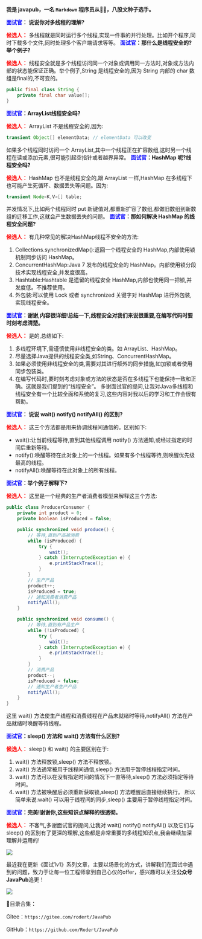**我是 javapub，一名 `Markdown` 程序员从👨‍💻，八股文种子选手。**


**<font color=blue>面试官</font>： 说说你对多线程的理解?**

**<font color=red>候选人：</font>** 多线程就是同时运行多个线程,实现一件事的并行处理。比如开个程序,同时下载多个文件,同时处理多个客户端请求等等。
**<font color=blue>面试官</font>：那什么是线程安全的?举个例子?**

**<font color=red>候选人：</font>** 线程安全就是多个线程访问同一个对象或调用同一方法时,对象或方法内部的状态能保证正确。举个例子,String 是线程安全的,因为 String 内部的 char 数组是final的,不可变的。

```java
public final class String {
    private final char value[];
}
```
**<font color=blue>面试官</font>：ArrayList线程安全吗?**

**<font color=red>候选人：</font>** ArrayList 不是线程安全的,因为:

```java
transient Object[] elementData; // elementData 可以改变 
```
如果多个线程同时访问一个 ArrayList,其中一个线程正在扩容数组,这时另一个线程在读或添加元素,很可能引起空指针或者越界异常。
**<font color=blue>面试官</font>：HashMap 呢?线程安全吗?**
 
**<font color=red>候选人：</font>** HashMap 也不是线程安全的,跟 ArrayList 一样,HashMap 在多线程下也可能产生死循环、数据丢失等问题。因为:

```java
transient Node<K,V>[] table;
```
并发情况下,比如两个线程同时 put 新键值对,都重新扩容了数组,都做旧数组到新数组的迁移工作,这就会产生数据丢失的问题。
**<font color=blue>面试官</font>：那如何解决 HashMap 的线程安全问题?**

  
**<font color=red>候选人：</font>** 有几种常见的解决HashMap线程不安全的方法:
1. Collections.synchronizedMap():返回一个线程安全的 HashMap,内部使用锁机制同步访问 HashMap。
2. ConcurrentHashMap:Java 7 发布的线程安全的 HashMap。内部使用锁分段技术实现线程安全,并发度很高。
3. Hashtable:Hashtable 是遗留的线程安全 HashMap,内部也使用同一把锁,并发度低。不推荐使用。
4. 外包装:可以使用 Lock 或者 synchronized 关键字对 HashMap 进行外包装,实现线程安全。

**<font color=blue>面试官</font>：谢谢,内容很详细!总结一下,线程安全对我们来说很重要,在编写代码时要时刻考虑清楚。**


**<font color=red>候选人：</font>** 是的,总结如下:

1. 多线程环境下,需谨慎使用非线程安全的类。如 ArrayList、HashMap。
2. 尽量选择Java提供的线程安全类,如String、ConcurrentHashMap。
3. 如果必须使用非线程安全的类,需要对其进行额外的同步措施,如加锁或者使用同步包装类。
4. 在编写代码时,要时刻考虑对象或方法的状态是否在多线程下也能保持一致和正确。这就是我们提到的“线程安全”。
多谢面试官的提问,让我对Java多线程和线程安全有一个比较全面和系统的复习,这些内容对我以后的学习和工作会很有帮助。


**<font color=blue>面试官</font>： 说说 wait() notify() notifyAll() 的区别?**


**<font color=red>候选人：</font>** 这三个方法都是用来协调线程间通信的。区别如下:
- wait():让当前线程等待,直到其他线程调用 notify() 方法通知,或经过指定的时间后重新等待。
- notify():唤醒等待在此对象上的一个线程。如果有多个线程等待,则唤醒优先级最高的线程。
- notifyAll():唤醒等待在此对象上的所有线程。 

**<font color=blue>面试官</font>：举个例子解释下?**


**<font color=red>候选人：</font>** 这里是一个经典的生产者消费者模型来解释这三个方法:

```java
public class ProducerConsumer {
    private int product = 0;
    private boolean isProduced = false;

    public synchronized void produce() {
        // 等待,直到产品被消费
        while (isProduced) {
            try {
                wait();
            } catch (InterruptedException e) {
                e.printStackTrace();
            }
        }
        // 生产产品
        product++;
        isProduced = true;
        // 通知消费者消费产品
        notifyAll();
    }

    public synchronized void consume() {
        // 等待,直到有产品生产
        while (!isProduced) {
            try {
                wait();
            } catch (InterruptedException e) {
                e.printStackTrace();
            }     
        }
        // 消费产品
        product--;
        isProduced = false;
        // 通知生产者生产产品
        notifyAll();
    }
}
```
这里 wait() 方法使生产线程和消费线程在产品未就绪时等待,notifyAll() 方法在产品就绪时唤醒等待线程。

**<font color=blue>面试官</font>：sleep() 方法和 wait() 方法有什么区别?**


**<font color=red>候选人：</font>** sleep() 和 wait() 的主要区别在于:
1. wait() 方法释放锁,sleep() 方法不释放锁。
2. wait() 方法通常被用于线程间通信,sleep() 方法用于暂停线程指定时间。
3. wait() 方法可以在没有指定时间的情况下一直等待,sleep() 方法必须指定等待时间。
4. wait() 方法被唤醒后必须重新获取锁,sleep() 方法睡醒后直接继续执行。
所以简单来说:wait() 可以用于线程间的同步,sleep() 主要用于暂停线程指定时间。

**<font color=blue>面试官</font>：完美!谢谢你,这些知识点解释的很透彻。**



**<font color=red>候选人：</font>** 不客气,多谢面试官的提问,让我对 wait() notify() notifyAll() 以及它们与 sleep() 的区别有了更深的理解,这些都是非常重要的多线程知识点,我会继续加深理解并运用的! 




![](https://ghproxy.com/https://raw.githubusercontent.com/Rodert/javapub_oss/main/other/christopher-campbell-va0YmkIFtPA-unsplash.jpg?raw=true)



最近我在更新《面试1v1》系列文章，主要以场景化的方式，讲解我们在面试中遇到的问题，致力于让每一位工程师拿到自己心仪的offer，感兴趣可以关注**公众号JavaPub**追更！


![](https://ghproxy.com/https://raw.githubusercontent.com/Rodert/javapub_oss/main/common/javapub-qr-code.png?raw=true)




🎁目录合集：

Gitee：`https://gitee.com/rodert/JavaPub`

GitHub：`https://github.com/Rodert/JavaPub`


